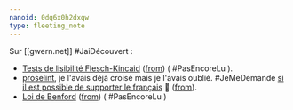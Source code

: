 ```yaml
---
nanoid: 0dq6x0h2dxqw
type: fleeting_note
---
```

Sur [[gwern.net]] #JaiDécouvert  :

- [Tests de lisibilité Flesch-Kincaid](https://fr.wikipedia.org/wiki/Tests_de_lisibilit%C3%A9_Flesch-Kincaid) ([from](https://gwern.net/about#importance-tags)) ( #PasEncoreLu ).
- [proselint](https://github.com/amperser/proselint/), je l'avais déjà croisé mais je l'avais oublié. #JeMeDemande [si il est possible de supporter le français](https://github.com/amperser/proselint/issues?q=is%3Aissue+is%3Aopen+french) 🤔 ([from](https://gwern.net/about#importance-tags)).
- [Loi de Benford](https://fr.wikipedia.org/wiki/Loi_de_Benford) ([from](https://gwern.net/about#benfords-law)) ( #PasEncoreLu  )
